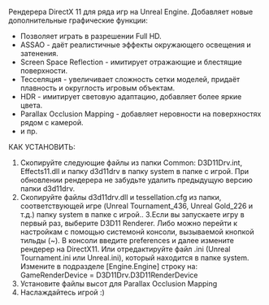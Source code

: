 Рендерера DirectX 11 для ряда игр на Unreal Engine. Добавляет новые дополнительные графические функции:
- Позволяет играть в разрешении Full HD.
- ASSAO - даёт реалистичные эффекты окружающего освещения и затенения.
- Screen Space Reflection - имитирует отражающие и блестящие поверхности.
- Тесселяция - увеличивает сложность сетки моделей, придаёт плавность и округлость игровым объектам.
- HDR - имитирует световую адаптацию, добавляет более яркие цвета.
- Parallax Occlusion Mapping - добавляет неровности на поверхностях рядом с камерой.
- и пр.

КАК УСТАНОВИТЬ:
1. Скопируйте следующие файлы из папки Common: D3D11Drv.int, Effects11.dll и папку d3d11drv в папку system в папке с игрой.
При обновлении рендерера не забудьте удалить предыдущую версию папки d3d11drv.
2. Скопируйте файлы d3d11drv.dll и tessellation.cfg из папки, соответствующей игре (Unreal Tournament_436, Unreal Gold_226 и т.д.) папку system в папке с игрой..
3.Если вы запускаете игру в первый раз, выберите D3D11 Renderer.
Либо можно перейти к настройкам с помощью системонй консоли, вызываемой кнопкой тильды (~). В консоли введите preferences и далее измените рендерер на DirectX11.
Или отредактируйте файл .ini (Unreal Tournament.ini или Unreal.ini), который находится в папке system.
Измените в подразделе [Engine.Engine] строку на: GameRenderDevice = D3D11Drv.D3D11RenderDevice
4. Установите файлы высот для Parallax Occlusion Mapping
5. Наслаждайтесь игрой :)
